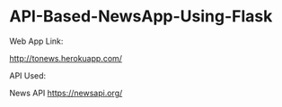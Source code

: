 # API-Based-NewsApp-Using-Flask

Web App Link:

http://tonews.herokuapp.com/

API Used:

News API https://newsapi.org/
